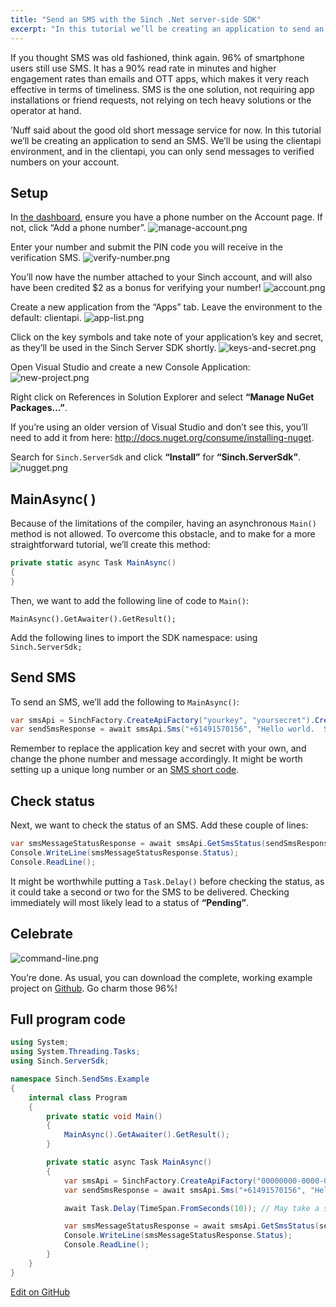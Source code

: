 ```yaml
---
title: "Send an SMS with the Sinch .Net server-side SDK"
excerpt: "In this tutorial we’ll be creating an application to send an SMS. We’ll be using a clientapi environment, and in the clientapi, you can only send messages to verified numbers on your account."
---
```

If you thought SMS was old fashioned, think again. 96% of smartphone users still use SMS. It has a 90% read rate in minutes and higher engagement rates than emails and OTT apps, which makes it very reach effective in terms of timeliness. SMS is the one solution, not requiring app installations or friend requests, not relying on tech heavy solutions or the operator at hand.

’Nuff said about the good old short message service for now. In this tutorial we’ll be creating an application to send an SMS. We’ll be using the clientapi environment, and in the clientapi, you can only send messages to verified numbers on your account.

## Setup

In [the dashboard](https://portal.sinch.com/#/login), ensure you have a phone number on the Account page. If not, click “Add a phone number”.
![manage-account.png](images/20db9b9-manage-account.png)

Enter your number and submit the PIN code you will receive in the verification SMS.
![verify-number.png](images/0a4a666-verify-number.png)

You’ll now have the number attached to your Sinch account, and will also have been credited $2 as a bonus for verifying your number\!
![account.png](images/2d986e5-account.png)

Create a new application from the “Apps” tab. Leave the environment to the default: clientapi.
![app-list.png](images/1a848dc-app-list.png)

Click on the key symbols and take note of your application’s key and secret, as they’ll be used in the Sinch Server SDK shortly.
![keys-and-secret.png](images/7ba3076-keys-and-secret.png)

Open Visual Studio and create a new Console Application:
![new-project.png](images/b389852-new-project.png)

Right click on References in Solution Explorer and select **“Manage NuGet Packages…”**.

If you’re using an older version of Visual Studio and don’t see this, you’ll need to add it from here: <http://docs.nuget.org/consume/installing-nuget>.

Search for `Sinch.ServerSdk` and click **“Install”** for **“Sinch.ServerSdk”**.
![nugget.png](images/80117cf-nugget.png)

## MainAsync( ) 
Because of the limitations of the compiler, having an asynchronous `Main()` method is not allowed. To overcome this obstacle, and to make for a more straightforward tutorial, we’ll create this method:

```csharp
private static async Task MainAsync()
{
}
```

Then, we want to add the following line of code to `Main()`:

`MainAsync().GetAwaiter().GetResult();`

Add the following lines to import the SDK namespace: using `Sinch.ServerSdk;`

## Send SMS

To send an SMS, we’ll add the following to `MainAsync()`:

```csharp
var smsApi = SinchFactory.CreateApiFactory("yourkey", "yoursecret").CreateSmsApi();
var sendSmsResponse = await smsApi.Sms("+61491570156", "Hello world.  Sinch SMS here.").Send();
```

Remember to replace the application key and secret with your own, and change the phone number and message accordingly. It might be worth setting up a unique long number or an [SMS short code](https://www.sinch.com/products/messaging/numbers/short-codes/).

## Check status 
Next, we want to check the status of an SMS. Add these couple of lines:

```csharp
var smsMessageStatusResponse = await smsApi.GetSmsStatus(sendSmsResponse.MessageId);
Console.WriteLine(smsMessageStatusResponse.Status);
Console.ReadLine(); 
```

It might be worthwhile putting a `Task.Delay()` before checking the status, as it could take a second or two for the SMS to be delivered. Checking immediately will most likely lead to a status of **“Pending”**.

## Celebrate
![command-line.png](images/99ae63b-command-line.png)

You’re done. As usual, you can download the complete, working example project on [Github](https://github.com/sinch/nuget-serversdk-tutorial). Go charm those 96%\!

## Full program code

```csharp
using System;
using System.Threading.Tasks;
using Sinch.ServerSdk;

namespace Sinch.SendSms.Example
{
    internal class Program
    {
        private static void Main()
        {
            MainAsync().GetAwaiter().GetResult();
        }

        private static async Task MainAsync()
        {
            var smsApi = SinchFactory.CreateApiFactory("00000000-0000-0000-0000-000000000000", "AAAAAAAAAAAAAAAAAAAAAA==").CreateSmsApi();
            var sendSmsResponse = await smsApi.Sms("+61491570156", "Hello world.  Sinch SMS here.").Send();

            await Task.Delay(TimeSpan.FromSeconds(10)); // May take a second or two to be delivered.

            var smsMessageStatusResponse = await smsApi.GetSmsStatus(sendSmsResponse.MessageId);
            Console.WriteLine(smsMessageStatusResponse.Status);
            Console.ReadLine();
        }
    }
}
```

<a class="edit-on-github" href="https://github.com/sinch/docs/blob/master/docs/tutorials/net/send-an-sms-with-the-sinch-net-server-side-sdk.md">Edit on GitHub</a>